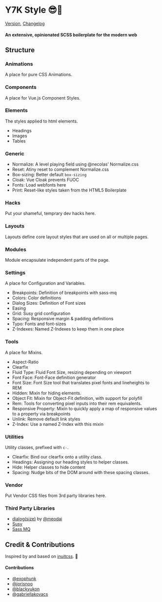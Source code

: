 # Y7K Style 😎🌴

 [Version](project.json), [Changelog](changelog.md)

#### An extensive, opinionated SCSS boilerplate for the modern web

## Structure

### Animations
A place for pure CSS Animations.

### Components
A place for Vue.js Component Styles.

### Elements
The styles applied to html elements.
* Headings
* Images
* Tables

### Generic
 * Normalize: A level playing field using @necolas’ Normalize.css
 * Reset: Atiny reset to complement Normalize.css
 * Box-sizing: Better default `box-sizing`
 * Cloak: Vue Cloak prevents FUOC
 * Fonts: Load webfonts here
 * Print: Reset-like styles taken from the HTML5 Boilerplate
 
### Hacks
Put your shameful, temprary dev hacks here.

### Layouts
Layouts define core layout styles that are used on all or multiple pages.

### Modules
Module encapsulate independent parts of the page.

### Settings
A place for Configuration and Variables.
* Breakpoints: Definition of breakpoints with sass-mq
 * Colors: Color definitions
 * Dialog Sizes: Definition of Font sizes
 * Easing
 * Grid: Susy grid configuration
 * Spacing: Responsive margin & padding definitions
 * Typo: Fonts and  font-sizes
 * Z-Indexes: Named Z-Indexes to keep them in one place
 
### Tools
A place for Mixins.
 * Aspect-Ratio
 * Clearfix
 * Fluid Type: Fluid Font Size, resizing depending on viewport
 * Font Face: Font-Face definition generator
 * Font Size: Font Size tool that translates pixel fonts and lineheights to REM
 * Hidden: Mixin for hiding elements.
 * Object Fit: Mixin for Object-Fit definition, with support for polyfill
 * Rem: Tools for converting pixel inputs into their rem equivalents.
 * Responsive Property: Mixin to quickly apply a map of responsive values to a property via breakpoints
 * Unlink: Remove default link styles
 * Z-Index: Use a named Z-Index with this mixin
 
### Utilities
Utility classes, prefixed with `c-`.
  * Clearfix: Bind our clearfix onto a utility class.
  * Headings: Assigning our heading styles to helper classes.
  * Hide: Helper classes to hide content
  * Spacing: Nudge bits of the DOM around with these spacing classes.

### Vendor
Put Vendor CSS files from 3rd party libraries here.

### Third Party Libraries

* [dialog(size)](https://github.com/meodai/dialog-size) by [@meodai](https://github.com/meodai)
* [Susy](http://susy.oddbird.net)
* [Sass MQ](http://sass-mq.github.io/sass-mq/)

## Credit & Contributions
Inspired by and based on [inuitcss](https://github.com/inuitcss/inuitcss). 🙌

#### Contributions
* [@exophunk](https://github.com/exophunk)
* [@jorisnoo](https://github.com/jorisnoo)
* [@blackyukon](https://github.com/blackyukon)
* [@gabriellakovacs](https://github.com/gabriellakovacs)








